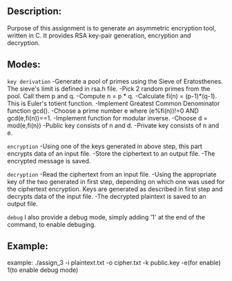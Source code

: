 ## Description:

Purpose of this assignment is to generate an asymmetric encryption tool, written in C.
It provides RSA key-pair generation, encryption and decryption.

## Modes:

`key derivation`
	-Generate a pool of primes using the Sieve of Eratosthenes. The sieve's limit is defined in rsa.h file.
	-Pick 2 random primes from the pool. Call them p and q.
	-Compute n = p * q.
	-Calculate fi(n) = (p-1)*(q-1). This is Euler's totient function.
	-Implement Greatest Common Denominator function gcd().
	-Choose a prime number e where (e%fi(n))!=0 AND gcd(e,fi(n))==1.
	-Implement function for modular inverse.
	-Choose d = mod(e,fi(n))
	-Public key consists of n and d.
	-Private key consists of n and e.

`encryption`
	-Using one of the keys generated in above step, this part encrypts
	data of an input file.
	-Store the ciphertext to an output file.
	-The encrypted message is saved.

`decryption`
	-Read the ciphertext from an input file.
	-Using the appropriate key of the two generated in first step, depending
	on which one was used for the ciphertext encryption. Keys are generated
	as described in first step and decrypts data of the input file.
	-The decrypted plaintext is saved to an output file.

`debug`
	I also provide a debug mode, simply adding '1' at the end of the command, to enable debuging.

## Example:

example:	./assign_3 -i plaintext.txt -o cipher.txt -k public.key -e(for enable) 1(to enable debug mode)
	

